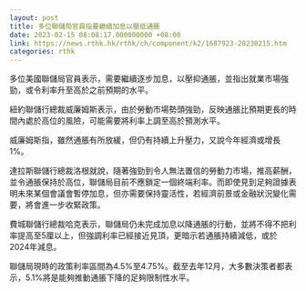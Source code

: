```yaml
---
layout: post
title: 多位聯儲局官員指要繼續加息以壓低通脹
date: 2023-02-15 08:08:17.000000000 +08:00
link: https://news.rthk.hk/rthk/ch/component/k2/1687923-20230215.htm
categories: rthk
---
```


多位美國聯儲局官員表示，需要繼續逐步加息，以壓抑通脹，並指出就業市場強勁，或令利率升至高於之前預期的水平。

紐約聯儲行總裁威廉姆斯表示，由於勞動市場勢頭強勁，反映通脹比預期更長的時間內處於高位的風險，可能需要將利率上調至高於預測水平。

威廉姆斯指，雖然通脹有所放緩，但仍有持續上升壓力，又說今年經濟或增長1%。

達拉斯聯儲行總裁洛根就說，隨著強勁到令人無法置信的勞動力市場，推高薪酬，並令通脹保持於高位，聯儲局目前不應鎖定一個終端利率。而即使見到足夠證據表明未來某個會議會暫停加息，但亦需要保持靈活性，若經濟前景或金融狀況變化需要，將會進一步收緊政策。

費城聯儲行總裁哈克表示，聯儲局仍未完成加息以降通脹的行動，並將不得不把利率提高至5厘以上，但強調利率已經接近見頂，更暗示若通脹持續減低，或於2024年減息。

聯儲局現時的政策利率區間為4.5%至4.75%。截至去年12月，大多數決策者都表示，5.1%將是能夠推動通脹下降的足夠限制性水平。
